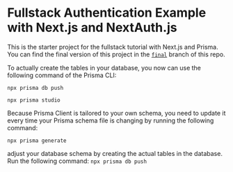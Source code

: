 # Fullstack Authentication Example with Next.js and NextAuth.js

This is the starter project for the fullstack tutorial with Next.js and Prisma. You can find the final version of this project in the [`final`](https://github.com/prisma/blogr-nextjs-prisma/tree/final) branch of this repo.

To actually create the tables in your database, you now can use the following command of the Prisma CLI:

`npx prisma db push`

`npx prisma studio`


Because Prisma Client is tailored to your own schema, you need to update it every time your Prisma schema file is changing by running the following command:

`npx prisma generate`


adjust your database schema by creating the actual tables in the database. Run the following command:
`npx prisma db push`
